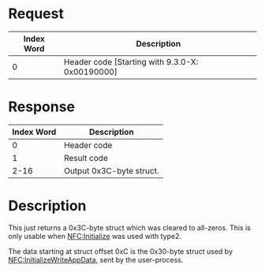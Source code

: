 # Request

| Index Word | Description                                       |
|------------|---------------------------------------------------|
| 0          | Header code \[Starting with 9.3.0-X: 0x00190000\] |

# Response

| Index Word | Description              |
|------------|--------------------------|
| 0          | Header code              |
| 1          | Result code              |
| 2-16       | Output 0x3C-byte struct. |

# Description

This just returns a 0x3C-byte struct which was cleared to all-zeros.
This is only usable when [NFC:Initialize](NFC:Initialize "wikilink") was
used with type2.

The data starting at struct offset 0xC is the 0x30-byte struct used by
[NFC:InitializeWriteAppData](NFC:InitializeWriteAppData "wikilink"),
sent by the user-process.
